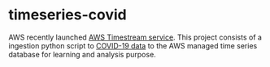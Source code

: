 # timeseries-covid

AWS recently launched [AWS Timestream service](https://aws.amazon.com/blogs/aws/store-and-access-time-series-data-at-any-scale-with-amazon-timestream-now-generally-available/). This project consists of a ingestion python script to [COVID-19 data](https://www.kaggle.com/lihyalan/2020-corona-virus-timeseries) to the AWS managed time series database for learning and analysis purpose.  
